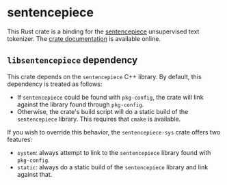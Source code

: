 # sentencepiece

This Rust crate is a binding for the
[sentencepiece](https://github.com/google/sentencepiece) unsupervised
text tokenizer. The [crate
documentation](https://rustdoc.danieldk.eu/sentencepiece) is available
online.

## `libsentencepiece` dependency

This crate depends on the `sentencepiece` C++ library. By default,
this dependency is treated as follows:

* If `sentencepiece` could be found with `pkg-config`, the crate will
  link against the library found through `pkg-config`.
* Otherwise, the crate's build script will do a static build of the
  `sentencepiece` library. This requires that `cmake` is available.

If you wish to override this behavior, the `sentencepiece-sys` crate
offers two features:

* `system`: always attempt to link to the `sentencepiece` library
  found with `pkg-config`.
* `static`: always do a static build of the `sentencepiece` library
  and link against that.

